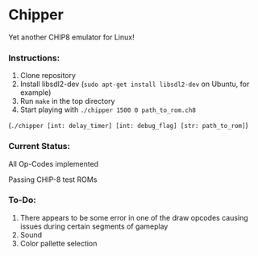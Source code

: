 # Chipper

Yet another CHIP8 emulator for Linux!

### Instructions:

1. Clone repository
2. Install libsdl2-dev (`sudo apt-get install libsdl2-dev` on Ubuntu, for example)
3. Run `make` in the top directory
4. Start playing with `./chipper 1500 0 path_to_rom.ch8`

(`./chipper [int: delay_timer] [int: debug_flag] [str: path_to_rom]`)

### Current Status:

All Op-Codes implemented

Passing CHIP-8 test ROMs

### To-Do:

1. There appears to be some error in one of the draw opcodes causing issues during certain segments of gameplay
2. Sound
3. Color pallette selection
